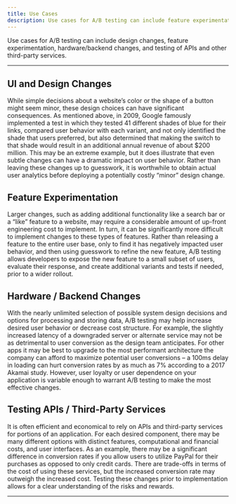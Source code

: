 ```yaml
---
title: Use Cases
description: Use cases for A/B testing can include feature experimentation, hardware/backend changes, and testing of APIs and other third-party services.
---
```


Use cases for A/B testing can include design changes, feature experimentation, hardware/backend changes, and testing of APIs and other third-party services.

---

## UI and Design Changes

While simple decisions about a website’s color or the shape of a button might seem minor, these design
choices can have significant consequences. As mentioned above, in 2009, Google famously implemented a
test in which they tested 41 different shades of blue for their links, compared user behavior with each
variant, and not only identified the shade that users preferred, but also determined that making the switch to
that shade would result in an additional annual revenue of about $200 million. This may be an extreme
example, but it does illustrate that even subtle changes can have a dramatic impact on user behavior. Rather
than leaving these changes up to guesswork, it is worthwhile to obtain actual user analytics before deploying
a potentially costly “minor” design change.

## Feature Experimentation

Larger changes, such as adding additional functionality like a search bar or a “like” feature to a website, may
require a considerable amount of up-front engineering cost to implement. In turn, it can be significantly
more difficult to implement changes to these types of features. Rather than releasing a feature to the entire
user base, only to find it has negatively impacted user behavior, and then using guesswork to refine the new
feature, A/B testing allows developers to expose the new feature to a small subset of users, evaluate their
response, and create additional variants and tests if needed, prior to a wider rollout.

## Hardware / Backend Changes

With the nearly unlimited selection of possible system design decisions and options for processing and
storing data, A/B testing may help increase desired user behavior or decrease cost structure. For example,
the slightly increased latency of a downgraded server or alternate service may not be as detrimental to user
conversion as the design team anticipates. For other apps it may be best to upgrade to the most performant
architecture the company can afford to maximize potential user conversions – a 100ms delay in loading can
hurt conversion rates by as much as 7% according to a 2017 Akamai study. However, user loyalty or user
dependence on your application is variable enough to warrant A/B testing to make the most effective
changes.

## Testing APIs / Third-Party Services

It is often efficient and economical to rely on APIs and third-party services for portions of an application. For
each desired component, there may be many different options with distinct features, computational and
financial costs, and user interfaces. As an example, there may be a significant difference in conversion rates if
you allow users to utilize PayPal for their purchases as opposed to only credit cards. There are trade-offs in
terms of the cost of using these services, but the increased conversion rate may outweigh the increased cost.
Testing these changes prior to implementation allows for a clear understanding of the risks and rewards.

---
